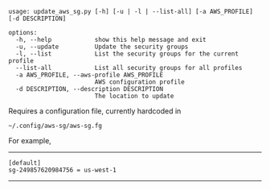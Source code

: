    usage: update_aws_sg.py [-h] [-u | -l | --list-all] [-a AWS_PROFILE] [-d DESCRIPTION]
    
    options:
      -h, --help            show this help message and exit
      -u, --update          Update the security groups
      -l, --list            List the security groups for the current profile
      --list-all            List all security groups for all profiles
      -a AWS_PROFILE, --aws-profile AWS_PROFILE
                            AWS configuration profile
      -d DESCRIPTION, --description DESCRIPTION
                            The location to update

Requires a configuration file, currently hardcoded in 

    ~/.config/aws-sg/aws-sg.fg

For example,

***

    [default]
    sg-249857620984756 = us-west-1

***


